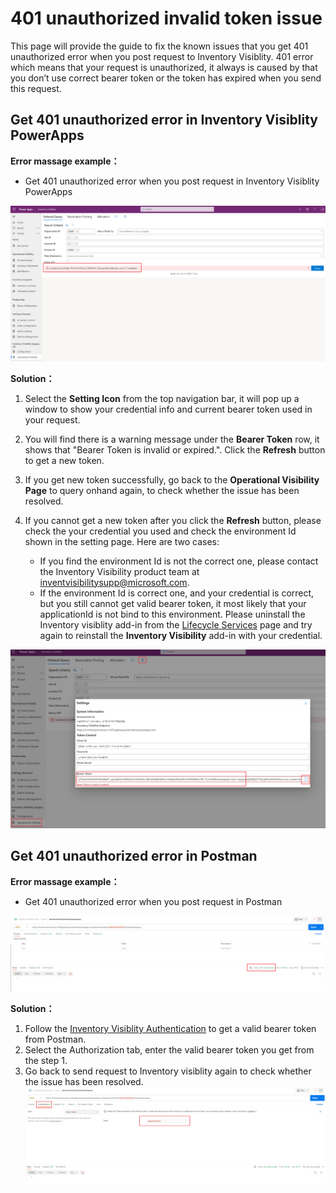 # 401 unauthorized invalid token issue

This page will provide the guide to fix the known issues that you get 401 unauthorized error when you post request to Inventory Visiblity.
401 error which means that your request is unauthorized, it always is caused by that you don’t use correct bearer token or the token has expired when you send this request.

## Get 401 unauthorized error in Inventory Visiblity PowerApps

**Error massage example：**

- Get 401 unauthorized error when you post request in Inventory Visiblity PowerApps

![401 unauthorized error in PowerApps](media/401-unauthorized-error-powerapps.png)

**Solution：**

1. Select the **Setting Icon** from the top navigation bar, it will pop up a window to show your credential info and current bearer token used in your request.
1. You will find there is a warning message under the **Bearer Token** row, it shows that "Bearer Token is invalid or expired.". Click the **Refresh** button to get a new token.
1. If you get new token successfully, go back to the **Operational Visibility Page** to query onhand again, to check whether the issue has been resolved.
1. If you cannot get a new token after you click the **Refresh** button, please check the your credential you used and check the environment Id shown in the setting page. Here are two cases:

    - If you find the environment Id is not the correct one, please contact the Inventory Visibility product team at [inventvisibilitysupp@microsoft.com](mailto:inventvisibilitysupp@microsoft.com).
    - If the environment Id is correct one, and your credential is correct, but you still cannot get valid bearer token, it most likely that your applicationId is not bind to this environment. Please uninstall the Inventory visiblity add-in from the [Lifecycle Services](https://lcs.dynamics.com/Logon/Index) page and try again to reinstall the **Inventory Visibility** add-in with your credential.

![bearer token is invalid or expired](media/bearer-token-is-invalid.png)

## Get 401 unauthorized error in Postman

**Error massage example：**

- Get 401 unauthorized error when you post request in Postman

![401 unauthorized error in Postman](media/401-unauthorized-error-postman.png)

**Solution：**

1. Follow the [Inventory Visiblity Authentication](https://learn.microsoft.com/en-us/dynamics365/supply-chain/inventory/inventory-visibility-api#inventory-visibility-authentication) to get a valid bearer token from Postman.
1. Select the Authorization tab, enter the valid bearer token you get from the step 1.
1. Go back to send request to Inventory visiblity again to check whether the issue has been resolved.
![Enter bearer token in Postman](media/enter-token-in-postman.png)